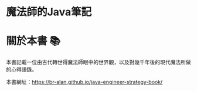 # 魔法師的Java筆記

# 關於本書 📚


本書記載一位由古代轉世得魔法師眼中的世界觀，以及對幾千年後的現代魔法所做的心得語錄。

本書網址：https://br-alan.github.io/java-engineer-strategy-book/
